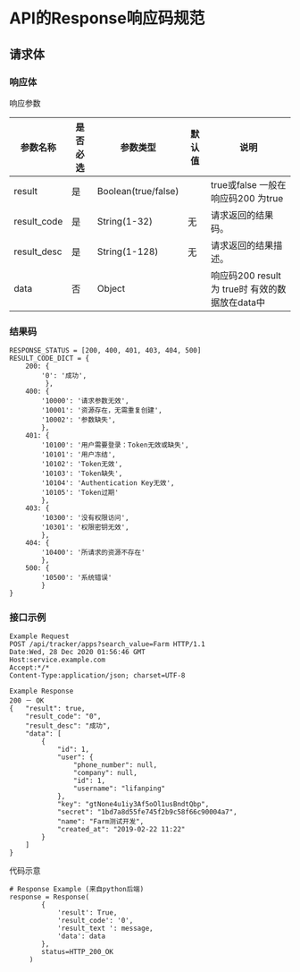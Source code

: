 # API的Response响应码规范

## 请求体

### 响应体

响应参数

| 参数名称    | 是否必选 | 参数类型            | 默认值 | 说明                                           |
| ----------- | -------- | ------------------- | ------ | ---------------------------------------------- |
| result      | 是       | Boolean(true/false) |        | true或false 一般在响应码200 为true             |
| result_code | 是       | String(1-32)        | 无     | 请求返回的结果码。                             |
| result_desc | 是       | String(1-128)       | 无     | 请求返回的结果描述。                           |
| data        | 否       | Object              |        | 响应码200 result为 true时 有效的数据放在data中 |

### 结果码

```
RESPONSE_STATUS = [200, 400, 401, 403, 404, 500]
RESULT_CODE_DICT = {
    200: {
        '0': '成功',   
         },    
    400: {
        '10000': '请求参数无效',        
        '10001': '资源存在，无需重复创建',        
        '10002': '参数缺失',    
        },    
    401: {
        '10100': '用户需要登录：Token无效或缺失',        
        '10101': '用户冻结',        
        '10102': 'Token无效',        
        '10103': 'Token缺失',        
        '10104': 'Authentication Key无效',        
        '10105': 'Token过期'    
        },    
    403: {
        '10300': '没有权限访问',        
        '10301': '权限密钥无效',    
        },    
    404: {
        '10400': '所请求的资源不存在'    
        },    
    500: {
        '10500': '系统错误'    
        }
}
```

### 接口示例

```
Example Request
POST /api/tracker/apps?search_value=Farm HTTP/1.1 
Date:Wed, 28 Dec 2020 01:56:46 GMT 
Host:service.example.com 
Accept:*/* 
Content-Type:application/json; charset=UTF-8 

Example Response
200 － OK
{   "result": true,
    "result_code": "0",
    "result_desc": "成功",
    "data": [
        {
            "id": 1,
            "user": {
                "phone_number": null,
                "company": null,
                "id": 1,
                "username": "lifanping"
            },
            "key": "gtNone4u1iy3Af5oOl1usBndtQbp",
            "secret": "1bd7a8d55fe745f2b9c58f66c90004a7",
            "name": "Farm测试开发",
            "created_at": "2019-02-22 11:22"
        }
    ]
}
```

代码示意

```
# Response Example (来自python后端)
response = Response(
        {
            'result': True, 
            'result_code': '0', 
            'result_text ': message, 
            'data': data
        }, 
        status=HTTP_200_OK
     )
```